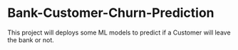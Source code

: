 # Bank-Customer-Churn-Prediction
This project will deploys some ML models to predict if a Customer will leave the bank or not.

